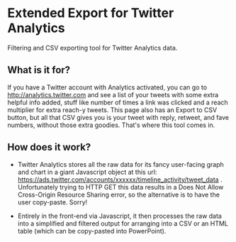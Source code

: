 Extended Export for Twitter Analytics
=================================

Filtering and CSV exporting tool for Twitter Analytics data.

What is it for?
---------------
If you have a Twitter account with Analytics activated, you can go to http://analytics.twitter.com and see a list of your tweets with some extra helpful info added, stuff like number of times a link was clicked and a reach multiplier for extra reach-y tweets. This page also has an Export to CSV button, but all that CSV gives you is your tweet with reply, retweet, and fave numbers, without those extra goodies. That's where this tool comes in. 

How does it work?
-----------------
* Twitter Analytics stores all the raw data for its fancy user-facing graph and chart in a giant Javascript object at this url: https://ads.twitter.com/accounts/xxxxxx/timeline_activity/tweet_data . Unfortunately trying to HTTP GET this data results in a Does Not Allow Cross-Origin Resource Sharing error, so the alternative is to have the user copy-paste. Sorry!

* Entirely in the front-end via Javascript, it then processes the raw data into a simplified and filtered output for arranging into a CSV or an HTML table (which can be copy-pasted into PowerPoint).